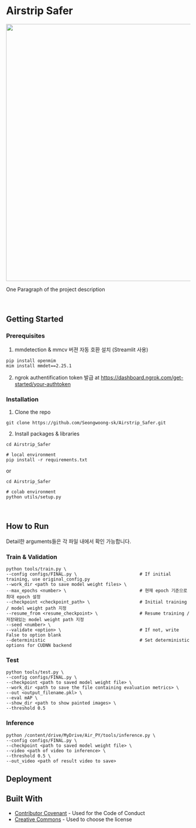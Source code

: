 # Airstrip Safer

<p align="left">
  <img width="700" src="https://github.com/Seongwoong-sk/Airstrip_Safer/blob/main/github%20main.png" "airstrip">
</p>


One Paragraph of the project description



<br>

## Getting Started


### Prerequisites
1. mmdetection & mmcv 버젼 자동 호환 설치 (Streamlit 사용)
```
pip install openmim
mim install mmdet==2.25.1
```

2. ngrok authentification token 발급 at https://dashboard.ngrok.com/get-started/your-authtoken


### Installation
1. Clone the repo
```
git clone https://github.com/Seongwoong-sk/Airstrip_Safer.git
```
2. Install packages & libraries
```
cd Airstrip_Safer

# local environment
pip install -r requirements.txt
```
or
```
cd Airstrip_Safer

# colab environment
python utils/setup.py
```

<br>

## How to Run
Detail한 arguments들은 각 파일 내에서 확인 가능합니다.

### Train & Validation
```
python tools/train.py \
--config configs/FINAL.py \                        # If initial training, use original_config.py
--work_dir <path to save model weight files> \
--max_epochs <number> \                            # 현재 epoch 기준으로 최대 epoch 설정
--checkpoint <checkpoint_path> \                   # Initial training / model weight path 지정
--resume_from <resume_checkpoint> \                # Resume training / 저장돼있는 model weight path 지정
--seed <number> \
--validate <option> \                              # If not, write False to option blank
--deterministic                                    # Set deterministic options for CUDNN backend 
```


### Test
```
python tools/test.py \
--config configs/FINAL.py \
--checkpoint <path to saved model weight file> \
--work_dir <path to save the file containing evaluation metrics> \
--out <output_filename.pkl> \                   
--eval mAP \
--show_dir <path to show painted images> \
--threshold 0.5
```

### Inference
```
python /content/drive/MyDrive/Air_PY/tools/inference.py \
--config configs/FINAL.py \
--checkpoint <path to saved model weight file> \
--video <path of video to inference> \
--threshold 0.5 \
--out_video <path of result video to save>
```

## Deployment

### 



## Built With

  - [Contributor Covenant](https://www.contributor-covenant.org/) - Used
    for the Code of Conduct
  - [Creative Commons](https://creativecommons.org/) - Used to choose
    the license



